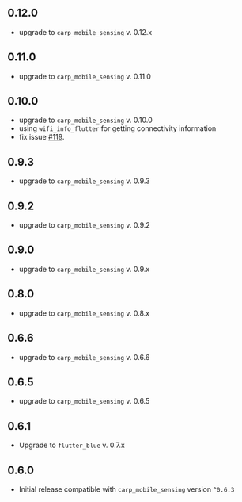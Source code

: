 ## 0.12.0
* upgrade to `carp_mobile_sensing` v. 0.12.x

## 0.11.0
* upgrade to `carp_mobile_sensing` v. 0.11.0

## 0.10.0
* upgrade to `carp_mobile_sensing` v. 0.10.0
* using `wifi_info_flutter` for getting connectivity information
* fix issue [#119](https://github.com/cph-cachet/carp.sensing-flutter/issues/119).

## 0.9.3
* upgrade to `carp_mobile_sensing` v. 0.9.3

## 0.9.2
* upgrade to `carp_mobile_sensing` v. 0.9.2

## 0.9.0
* upgrade to `carp_mobile_sensing` v. 0.9.x

## 0.8.0
* upgrade to `carp_mobile_sensing` v. 0.8.x

## 0.6.6
* upgrade to `carp_mobile_sensing` v. 0.6.6

## 0.6.5
* upgrade to `carp_mobile_sensing` v. 0.6.5

## 0.6.1
* Upgrade to `flutter_blue` v. 0.7.x

## 0.6.0
* Initial release compatible with `carp_mobile_sensing` version `^0.6.3`
